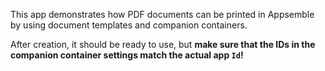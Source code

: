 This app demonstrates how PDF documents can be printed in Appsemble by using document templates and
companion containers.

After creation, it should be ready to use, but **make sure that the IDs in the companion container
settings match the actual app `Id`!**
